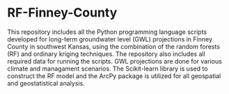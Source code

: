 # RF-Finney-County
This repository includes all the Python programming language scripts developed for long-term groundwater level (GWL) projections in Finney County in southwest Kansas, using the combination of the random forests (RF) and ordinary kriging techniques. The repository also includes all required data for running the scripts. GWL projections are done for various climate and managament scenarios. The Scikit-learn library is used to construct the RF model and the ArcPy package is utilized for all geospatial and geostatistical analysis.   
